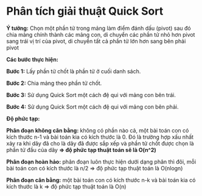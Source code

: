 # Phân tích giải thuật Quick Sort 

**Ý tưởng:** Chọn một phần tử trong mảng làm điểm đánh dấu (pivot) sau đó chia mảng chính thành các mảng con, di chuyển các phần tử nhỏ hơn pivot sang trái vị trí của pivot, di chuyển tất cả phần tử lớn hơn sang bên phải pivot

**Các bước thực hiện:**

**Bước 1:** Lấy phần tử chốt là phần tử ở cuối danh sách.

**Bước 2:** Chia mảng theo phần tử chốt.

**Bước 3:** Sử dụng Quick Sort một cách đệ qui với mảng con bên trái.

**Bước 4:** Sử dụng Quick Sort một cách đệ qui với mảng con bên phải.

**Độ phức tạp:**

**Phân đoạn không cân bằng:** không có phần nào cả, một bài toán con có kích thước n-1 và bài toán kia có kích thước là 0. Đó là trường hợp xấu nhất xảy ra khi dãy đã cho là dãy đã được sắp xếp và phần tử chốt được chọn là phần tử đầu của dãy **=> độ phức tạp thuật toán sẽ là O(n^2)**

**Phân đoạn hoàn hảo:** phân đoạn luôn thực hiện dưới dạng phân thì đôi, mỗi bài toán con có kích thước là n/2 => độ phức tạp thuật toán là O(nlogn)

**Phân đoạn cân bằng:** một bài toán con có kích thước n-k và bài toán kia có kích thước là k => độ phức tạp thuật toán là O(n)
